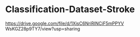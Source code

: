 # Classification-Dataset-Stroke

https://drive.google.com/file/d/1XisC6NriRINCiF5mPPYV
WsKGZ28p9TY7/view?usp=sharing
